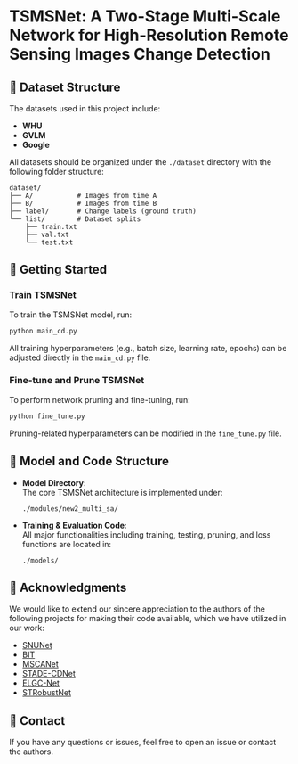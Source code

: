 # TSMSNet: A Two-Stage Multi-Scale Network for High-Resolution Remote Sensing Images Change Detection

## 📁 Dataset Structure

The datasets used in this project include:

- **WHU**
- **GVLM**
- **Google**

All datasets should be organized under the `./dataset` directory with the following folder structure:

```
dataset/
├── A/           # Images from time A
├── B/           # Images from time B
├── label/       # Change labels (ground truth)
└── list/        # Dataset splits
    ├── train.txt
    ├── val.txt
    └── test.txt
```

## 🚀 Getting Started

### Train TSMSNet

To train the TSMSNet model, run:

```bash
python main_cd.py
```

All training hyperparameters (e.g., batch size, learning rate, epochs) can be adjusted directly in the `main_cd.py` file.

### Fine-tune and Prune TSMSNet

To perform network pruning and fine-tuning, run:

```bash
python fine_tune.py
```

Pruning-related hyperparameters can be modified in the `fine_tune.py` file.

## 🧠 Model and Code Structure

- **Model Directory**:  
  The core TSMSNet architecture is implemented under:  
  ```
  ./modules/new2_multi_sa/
  ```

- **Training & Evaluation Code**:  
  All major functionalities including training, testing, pruning, and loss functions are located in:
  ```
  ./models/
  ```

## 🙏 Acknowledgments

We would like to extend our sincere appreciation to the authors of the following projects for making their code available, which we have utilized in our work:

- [SNUNet](https://github.com/likyoo/Siam-NestedUNet)  
- [BIT](https://github.com/justchenhao/BIT_CD)  
- [MSCANet](https://github.com/liumency/CropLand-CD)  
- [STADE-CDNet](https://github.com/LiLisaZhi/STADE-CDNet)  
- [ELGC-Net](https://github.com/techmn/elgcnet)  
- [STRobustNet](https://github.com/DLUTTengYH/STRobustNet)

## 📌 Contact

If you have any questions or issues, feel free to open an issue or contact the authors.
